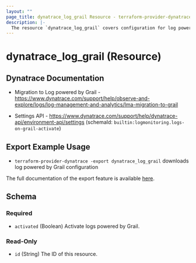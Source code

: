 ```yaml
---
layout: ""
page_title: dynatrace_log_grail Resource - terraform-provider-dynatrace"
description: |-
  The resource `dynatrace_log_grail` covers configuration for log powered by Grail
---
```


# dynatrace_log_grail (Resource)

## Dynatrace Documentation

- Migration to Log powered by Grail - https://www.dynatrace.com/support/help/observe-and-explore/logs/log-management-and-analytics/lma-migration-to-grail

- Settings API - https://www.dynatrace.com/support/help/dynatrace-api/environment-api/settings (schemaId: `builtin:logmonitoring.logs-on-grail-activate`)

## Export Example Usage

- `terraform-provider-dynatrace -export dynatrace_log_grail` downloads log powered by Grail configuration

The full documentation of the export feature is available [here](https://registry.terraform.io/providers/dynatrace-oss/dynatrace/latest/docs/guides/export-v2).

<!-- schema generated by tfplugindocs -->
## Schema

### Required

- `activated` (Boolean) Activate logs powered by Grail.

### Read-Only

- `id` (String) The ID of this resource.
 